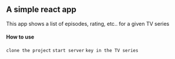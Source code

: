 ## A simple react app

This app shows a list of episodes, rating, etc.. for a given TV series

#### How to use

`clone the project`
`start server`
`key in the TV series`
